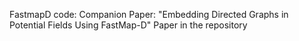 FastmapD code:
Companion Paper: "Embedding Directed Graphs in Potential Fields Using FastMap-D"
Paper in the repository

